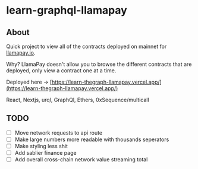 # learn-graphql-llamapay

## About <a name = "about"></a>

Quick project to view all of the contracts deployed on mainnet for [llamapay.io](https://llamapay.io).

Why? LlamaPay doesn't allow you to browse the different contracts that are deployed, only view a contract one at a time.

Deployed here -> [https://learn-thegraph-llamapay.vercel.app/](https://learn-thegraph-llamapay.vercel.app/)

React, Nextjs, urql, GraphQl, Ethers, 0xSequence/multicall

## TODO

- [ ] Move network requests to api route
- [ ] Make large numbers more readable with thousands seperators
- [ ] Make styling less shit
- [ ] Add sablier finance page
- [ ] Add overall cross-chain network value streaming total
